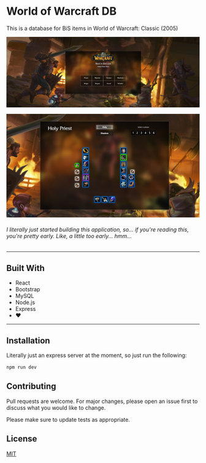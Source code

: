 # World of Warcraft DB

This is a database for BiS items in World of Warcraft: Classic (2005)

![alt text](./client/wowdb-react/src/assets/readme.jpg)

![alt text](./client/wowdb-react/src/assets/holypriestbis.png)

###### I literally just started building this application, so... if you're reading this, you're pretty early. Like, a little _too_ early... _hmm..._

<hr/>

## Built With

- React
- Bootstrap
- MySQL
- Node.js
- Express
- ❤️

<hr/>

## Installation

Literally just an express server at the moment, so just run the following:

```bash
npm run dev
```

## Contributing

Pull requests are welcome. For major changes, please open an issue first
to discuss what you would like to change.

Please make sure to update tests as appropriate.

## License

[MIT](https://choosealicense.com/licenses/mit/)

